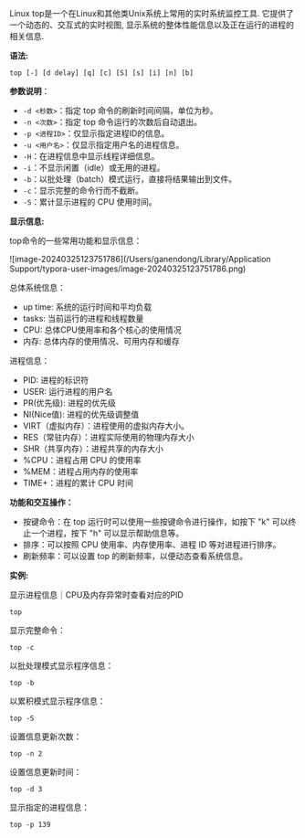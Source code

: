 Linux top是一个在Linux和其他类Unix系统上常用的实时系统监控工具. 它提供了一个动态的、交互式的实时视图, 显示系统的整体性能信息以及正在运行的进程的相关信息.

**语法:**

```
top [-] [d delay] [q] [c] [S] [s] [i] [n] [b]
```

**参数说明**：

- `-d <秒数>`：指定 top 命令的刷新时间间隔，单位为秒。
- `-n <次数>`：指定 top 命令运行的次数后自动退出。
- `-p <进程ID>`：仅显示指定进程ID的信息。
- `-u <用户名>`：仅显示指定用户名的进程信息。
- `-H`：在进程信息中显示线程详细信息。
- `-i`：不显示闲置（idle）或无用的进程。
- `-b`：以批处理（batch）模式运行，直接将结果输出到文件。
- `-c`：显示完整的命令行而不截断。
- `-S`：累计显示进程的 CPU 使用时间。

**显示信息:**

top命令的一些常用功能和显示信息：

![image-20240325123751786](/Users/ganendong/Library/Application Support/typora-user-images/image-20240325123751786.png)

总体系统信息：

- up time: 系统的运行时间和平均负载
- tasks: 当前运行的进程和线程数量
- CPU: 总体CPU使用率和各个核心的使用情况
- 内存: 总体内存的使用情况、可用内存和缓存

进程信息：

- PID: 进程的标识符
- USER: 运行进程的用户名
- PR(优先级): 进程的优先级
- NI(Nice值): 进程的优先级调整值
- VIRT（虚拟内存）：进程使用的虚拟内存大小。
- RES（常驻内存）：进程实际使用的物理内存大小
- SHR（共享内存）：进程共享的内存大小
- %CPU：进程占用 CPU 的使用率
- %MEM：进程占用内存的使用率
- TIME+：进程的累计 CPU 时间

**功能和交互操作：**

- 按键命令：在 top 运行时可以使用一些按键命令进行操作，如按下 "k" 可以终止一个进程，按下 "h" 可以显示帮助信息等。
- 排序：可以按照 CPU 使用率、内存使用率、进程 ID 等对进程进行排序。
- 刷新频率：可以设置 top 的刷新频率，以便动态查看系统信息。

**实例:**

显示进程信息｜CPU及内存异常时查看对应的PID

```
top
```

显示完整命令：

```
top -c
```

以批处理模式显示程序信息：

```
top -b
```

以累积模式显示程序信息：

```
top -S
```

设置信息更新次数：

```
top -n 2
```

设置信息更新时间：

```
top -d 3
```

显示指定的进程信息：

```
top -p 139
```

























